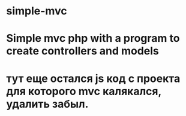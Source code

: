 # simple-mvc
# Simple mvc php with a program to create controllers and models
# тут еще остался js код с проекта для которого mvc калякался, удалить забыл.
